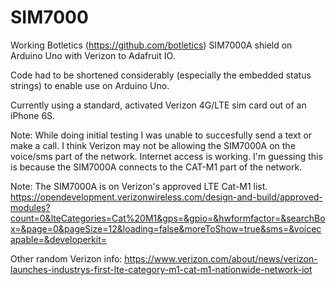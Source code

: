 # SIM7000
Working Botletics (https://github.com/botletics) SIM7000A shield on Arduino Uno with Verizon to Adafruit IO.

Code had to be shortened considerably (especially the embedded status strings) to enable use on Arduino Uno.

Currently using a standard, activated Verizon 4G/LTE sim card out of an iPhone 6S.

Note: While doing initial testing I was unable to succesfully send a text or make a call.  I think Verizon may not be allowing the
SIM7000A on the voice/sms part of the network.  Internet access is working. I'm guessing this is because the SIM7000A connects to
the CAT-M1 part of the network.

Note: The SIM7000A is on Verizon's approved LTE Cat-M1 list.
https://opendevelopment.verizonwireless.com/design-and-build/approved-modules?count=0&lteCategories=Cat%20M1&gps=&gpio=&hwformfactor=&searchBox=&page=0&pageSize=12&loading=false&moreToShow=true&sms=&voicecapable=&developerkit=

Other random Verizon info:
https://www.verizon.com/about/news/verizon-launches-industrys-first-lte-category-m1-cat-m1-nationwide-network-iot

